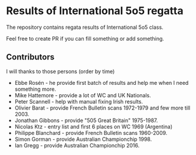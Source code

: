 # Results of International 5o5 regatta

The repository contains regata results of International 5o5 class.

Feel free to create PR if you can fill something or add something.

## Contributors

I will thanks to those persons (order by time)

* Ebbe Rosén - he provide first batch of results and help me when I need something more.
* Mike Hattemore - provide a lot of WC and UK Nationals.
* Peter Scannell - help with manual fixing Irish results.
* Olivier Barat - provide French Bulletin scans 1972-1979 and few more till 2003.
* Jonathan Gibbons - provide "505 Great Britain" 1975-1987.
* Nicolas Ktz - entry list and first 6 places on WC 1969 (Argentina)
* Philippe Blanchard - provide French Bulletin scans 1960-2009.
* Simon Gorman - provide Australian Championchip 1998.
* Ian Gregg - provide Australian Championchip 2016.

